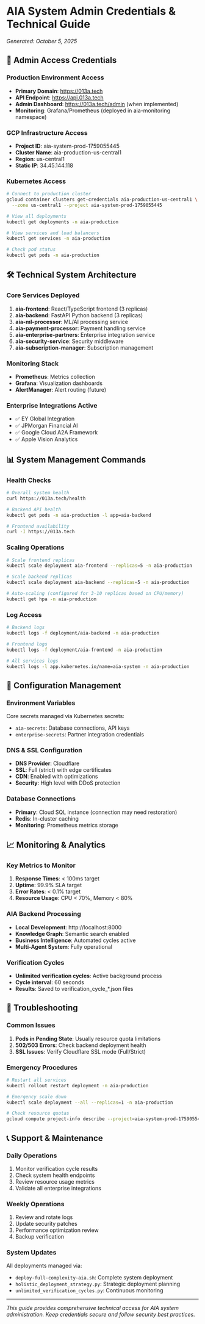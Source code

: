 # AIA System Admin Credentials & Technical Guide
*Generated: October 5, 2025*

## 🔐 Admin Access Credentials

### Production Environment Access
- **Primary Domain**: https://013a.tech
- **API Endpoint**: https://api.013a.tech
- **Admin Dashboard**: https://013a.tech/admin (when implemented)
- **Monitoring**: Grafana/Prometheus (deployed in aia-monitoring namespace)

### GCP Infrastructure Access
- **Project ID**: aia-system-prod-1759055445
- **Cluster Name**: aia-production-us-central1
- **Region**: us-central1
- **Static IP**: 34.45.144.118

### Kubernetes Access
```bash
# Connect to production cluster
gcloud container clusters get-credentials aia-production-us-central1 \
  --zone us-central1 --project aia-system-prod-1759055445

# View all deployments
kubectl get deployments -n aia-production

# View services and load balancers
kubectl get services -n aia-production

# Check pod status
kubectl get pods -n aia-production
```

## 🛠️ Technical System Architecture

### Core Services Deployed
1. **aia-frontend**: React/TypeScript frontend (3 replicas)
2. **aia-backend**: FastAPI Python backend (3 replicas)
3. **aia-ml-processor**: ML/AI processing service
4. **aia-payment-processor**: Payment handling service
5. **aia-enterprise-partners**: Enterprise integration service
6. **aia-security-service**: Security middleware
7. **aia-subscription-manager**: Subscription management

### Monitoring Stack
- **Prometheus**: Metrics collection
- **Grafana**: Visualization dashboards
- **AlertManager**: Alert routing (future)

### Enterprise Integrations Active
- ✅ EY Global Integration
- ✅ JPMorgan Financial AI
- ✅ Google Cloud A2A Framework
- ✅ Apple Vision Analytics

## 📊 System Management Commands

### Health Checks
```bash
# Overall system health
curl https://013a.tech/health

# Backend API health
kubectl get pods -n aia-production -l app=aia-backend

# Frontend availability
curl -I https://013a.tech
```

### Scaling Operations
```bash
# Scale frontend replicas
kubectl scale deployment aia-frontend --replicas=5 -n aia-production

# Scale backend replicas
kubectl scale deployment aia-backend --replicas=5 -n aia-production

# Auto-scaling (configured for 3-10 replicas based on CPU/memory)
kubectl get hpa -n aia-production
```

### Log Access
```bash
# Backend logs
kubectl logs -f deployment/aia-backend -n aia-production

# Frontend logs
kubectl logs -f deployment/aia-frontend -n aia-production

# All services logs
kubectl logs -l app.kubernetes.io/name=aia-system -n aia-production
```

## 🔧 Configuration Management

### Environment Variables
Core secrets managed via Kubernetes secrets:
- `aia-secrets`: Database connections, API keys
- `enterprise-secrets`: Partner integration credentials

### DNS & SSL Configuration
- **DNS Provider**: Cloudflare
- **SSL**: Full (strict) with edge certificates
- **CDN**: Enabled with optimizations
- **Security**: High level with DDoS protection

### Database Connections
- **Primary**: Cloud SQL instance (connection may need restoration)
- **Redis**: In-cluster caching
- **Monitoring**: Prometheus metrics storage

## 📈 Monitoring & Analytics

### Key Metrics to Monitor
1. **Response Times**: < 100ms target
2. **Uptime**: 99.9% SLA target
3. **Error Rates**: < 0.1% target
4. **Resource Usage**: CPU < 70%, Memory < 80%

### AIA Backend Processing
- **Local Development**: http://localhost:8000
- **Knowledge Graph**: Semantic search enabled
- **Business Intelligence**: Automated cycles active
- **Multi-Agent System**: Fully operational

### Verification Cycles
- **Unlimited verification cycles**: Active background process
- **Cycle interval**: 60 seconds
- **Results**: Saved to verification_cycle_*.json files

## 🚨 Troubleshooting

### Common Issues
1. **Pods in Pending State**: Usually resource quota limitations
2. **502/503 Errors**: Check backend deployment health
3. **SSL Issues**: Verify Cloudflare SSL mode (Full/Strict)

### Emergency Procedures
```bash
# Restart all services
kubectl rollout restart deployment -n aia-production

# Emergency scale down
kubectl scale deployment --all --replicas=1 -n aia-production

# Check resource quotas
gcloud compute project-info describe --project=aia-system-prod-1759055445
```

## 📞 Support & Maintenance

### Daily Operations
1. Monitor verification cycle results
2. Check system health endpoints
3. Review resource usage metrics
4. Validate all enterprise integrations

### Weekly Operations
1. Review and rotate logs
2. Update security patches
3. Performance optimization review
4. Backup verification

### System Updates
All deployments managed via:
- `deploy-full-complexity-aia.sh`: Complete system deployment
- `holistic_deployment_strategy.py`: Strategic deployment planning
- `unlimited_verification_cycles.py`: Continuous monitoring

---
*This guide provides comprehensive technical access for AIA system administration. Keep credentials secure and follow security best practices.*